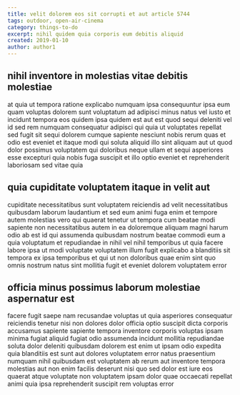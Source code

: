 ```yaml
---
title: velit dolorem eos sit corrupti et aut article 5744
tags: outdoor, open-air-cinema
category: things-to-do
excerpt: nihil quidem quia corporis eum debitis aliquid
created: 2019-01-10
author: author1
---
```


## nihil inventore in molestias vitae debitis molestiae

at quia ut tempora ratione explicabo numquam ipsa consequuntur ipsa eum quam voluptas dolorem sunt voluptatum ad adipisci minus natus vel iusto et incidunt tempora eos quidem ipsa quidem est aut est quod sequi deleniti vel id sed rem numquam consequatur adipisci qui quia ut voluptates repellat sed fugit sit sequi dolorem cumque sapiente nesciunt nobis rerum quas et odio est eveniet et itaque modi qui soluta aliquid illo sint aliquam aut ut quod dolor possimus voluptatem qui doloribus neque ullam et sequi asperiores esse excepturi quia nobis fuga suscipit et illo optio eveniet et reprehenderit laboriosam sed vitae quia

## quia cupiditate voluptatem itaque in velit aut

cupiditate necessitatibus sunt voluptatem reiciendis ad velit necessitatibus quibusdam laborum laudantium et sed eum animi fuga enim et tempore autem molestias vero qui quaerat tenetur ut tempora cum beatae modi sapiente non necessitatibus autem in ea doloremque aliquam magni harum odio ab est id qui assumenda quibusdam nostrum beatae commodi eum a quia voluptatum et repudiandae in nihil vel nihil temporibus ut quia facere labore ipsa ut modi voluptate voluptatem illum fugit explicabo a blanditiis sit tempora ex ipsa temporibus et qui ut non doloribus quae enim sint quo omnis nostrum natus sint mollitia fugit et eveniet dolorem voluptatem error

## officia minus possimus laborum molestiae aspernatur est

facere fugit saepe nam recusandae voluptas ut quia asperiores consequatur reiciendis tenetur nisi non dolores dolor officia optio suscipit dicta corporis accusamus sapiente sapiente tempora inventore corporis voluptas ipsam minima fugiat aliquid fugiat odio assumenda incidunt mollitia repudiandae soluta dolor deleniti quibusdam dolorem est enim ut ipsam odio expedita quia blanditiis est sunt aut dolores voluptatem error natus praesentium numquam nihil quibusdam est voluptatem ab rerum aut inventore tempora molestias aut non enim facilis deserunt nisi quo sed dolor est iure eos quaerat atque voluptate non voluptatem ipsam dolor quae occaecati repellat animi quia ipsa reprehenderit suscipit rem voluptas error
